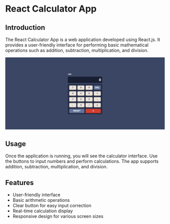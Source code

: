 # React Calculator App

## Introduction

The React Calculator App is a web application developed using React.js. It provides a user-friendly interface for performing basic mathematical operations such as addition, subtraction, multiplication, and division.

![Calculator App Screenshot](public/screenshot.png)


## Usage

Once the application is running, you will see the calculator interface. Use the buttons to input numbers and perform calculations. The app supports addition, subtraction, multiplication, and division.

## Features

- User-friendly interface
- Basic arithmetic operations
- Clear button for easy input correction
- Real-time calculation display
- Responsive design for various screen sizes
